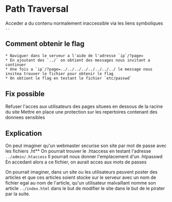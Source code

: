 # Path Traversal
Acceder a du contenu normalement inaccessible via les liens symboliques `..`

## Comment obtenir le flag
```
* Naviguer dans le serveur a l'aide de l'adresse `ip`/?page=
* En ajoutant des `../` on obtient des messages nous invitant a continuer
* Une fois a `ip`/?page=../../../../../../../../ le message nous invitea trouver le fichier pour obtenir le flag
* On obtient le flag en testant le fichier `etc/passwd`
```

## Fix possible
Refuser l'acces aux utilisateurs des pages situees en dessous de la racine du site
Mettre en place une protection sur les repertoires contenant des donnees sensibles

## Explication
On peut imaginer qu'un webmaster securise son site par mot de passe avec les fichiers .ht**
On pourrait trouver le .htaccess en testant l'adresse `../admin/.htaccess`
Il pourrait nous donner l'emplacement d'un .htpasswd
En accedant alors a ce fichier, on aurait acces aux mots de passes

On pourrait imaginer, dans un site ou les utilisateurs peuvent poster des articles et
que ces articles soient stocke sur le serveur avec un nom de fichier egal au nom de l'article,
qu'un utilisateur malvaillant nomme son article `../index.html` dans le but de modifier le site
dans le but de le pirater par la suite.
